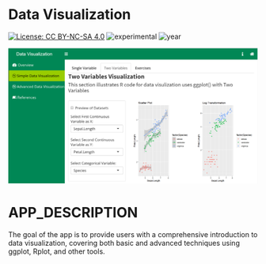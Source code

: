 # Data Visualization 

[![License: CC BY-NC-SA 4.0](https://img.shields.io/badge/License-CC%20BY--NC--SA%204.0-lightgrey.svg)](https://creativecommons.org/licenses/by-nc-sa/4.0/) ![experimental](https://img.shields.io/badge/lifecycle-experimental-orange) 
![year](https://img.shields.io/badge/year-2018-lightgrey)

![App Screenshot](../docs/screenshot.png)

# APP_DESCRIPTION

The goal of the app is to provide users with a comprehensive introduction to data visualization, covering both basic and advanced techniques using ggplot, Rplot, and other tools.
